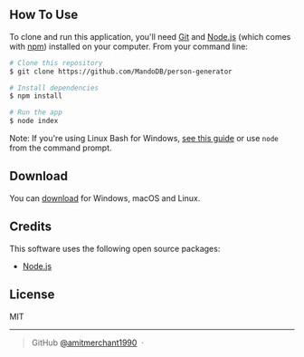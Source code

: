 ## How To Use

To clone and run this application, you'll need [Git](https://git-scm.com) and [Node.js](https://nodejs.org/en/download/) (which comes with [npm](http://npmjs.com)) installed on your computer. From your command line:

```bash
# Clone this repository
$ git clone https://github.com/MandoDB/person-generator

# Install dependencies
$ npm install

# Run the app
$ node index
```

Note: If you're using Linux Bash for Windows, [see this guide](https://www.howtogeek.com/261575/how-to-run-graphical-linux-desktop-applications-from-windows-10s-bash-shell/) or use `node` from the command prompt.


## Download

You can [download](https://github.com/MandoBD/person-generator) for Windows, macOS and Linux.

## Credits

This software uses the following open source packages:

- [Node.js](https://nodejs.org/)

## License

MIT

---

> GitHub [@amitmerchant1990](https://github.com/amitmerchant1990) &nbsp;&middot;&nbsp;

